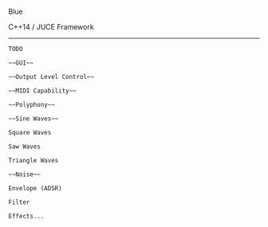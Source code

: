 Blue

C++14 / JUCE Framework
* * *
	TODO
	
	~~GUI~~
	
	~~Output Level Control~~
	
	~~MIDI Capability~~
	
	~~Polyphony~~
	
	~~Sine Waves~~
	
	Square Waves
	
	Saw Waves
	
	Triangle Waves
	
	~~Noise~~
	
	Envelope (ADSR)
	
	Filter
	
	Effects...
	